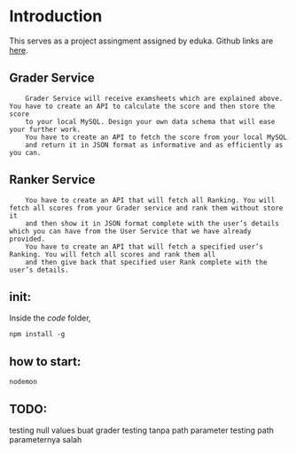# Introduction
This serves as a project assingment assigned by eduka. Github links are [here](https://github.com/skykykykykykykykykykykys/alpha-centauri).

## Grader Service
        Grader Service will receive examsheets which are explained above. You have to create an API to calculate the score and then store the score 
        to your local MySQL. Design your own data schema that will ease your further work.
        You have to create an API to fetch the score from your local MySQL 
        and return it in JSON format as informative and as efficiently as you can.
## Ranker Service
        You have to create an API that will fetch all Ranking. You will fetch all scores from your Grader service and rank them without store it 
        and then show it in JSON format complete with the user’s details which you can have from the User Service that we have already provided.
        You have to create an API that will fetch a specified user’s Ranking. You will fetch all scores and rank them all 
        and then give back that specified user Rank complete with the user’s details.

## init:
Inside the _code_ folder, 
```
npm install -g
```
## how to start:
```
nodemon
```




## TODO:
testing null values buat grader
testing tanpa path parameter
testing path parameternya salah